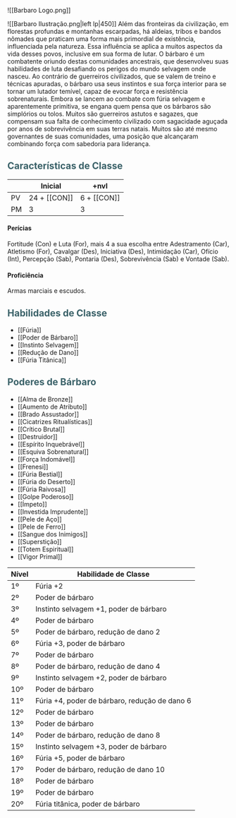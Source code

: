 ![[Barbaro Logo.png]]

![[Barbaro Ilustração.png|left lp|450]]
Além das fronteiras da civilização, em florestas profundas e montanhas escarpadas, há aldeias, tribos e bandos nômades que praticam uma forma mais primordial de existência, influenciada pela natureza. Essa influência se aplica a muitos aspectos da vida desses povos, inclusive em sua forma de lutar.
O bárbaro é um combatente oriundo destas comunidades ancestrais, que desenvolveu suas habilidades de luta desafiando os perigos do mundo selvagem onde nasceu. Ao contrário de guerreiros civilizados, que se valem de treino e técnicas apuradas, o bárbaro usa seus instintos e sua força interior para se tornar um lutador temível, capaz de evocar força e resistência sobrenaturais.
Embora se lancem ao combate com fúria selvagem e aparentemente primitiva, se engana quem pensa que os bárbaros são simplórios ou tolos. Muitos são guerreiros astutos e sagazes, que compensam sua falta de conhecimento civilizado com sagacidade aguçada por anos de sobrevivência em suas terras natais. Muitos são até mesmo governantes de suas comunidades, uma posição que alcançaram combinando força com sabedoria para liderança.

## <span style="color:rgb(59, 98, 105)">Características de Classe</span>

|     | Inicial       | +nvl          |
| --- | ------------- | ------------- |
| PV  | 24 + [[CON‎]] | 6 + [[CON‎]]  |
| PM  | 3             | 3             |

#### Perícias

Fortitude (Con) e Luta (For), mais 4 a sua escolha entre Adestramento (Car), Atletismo (For), Cavalgar (Des), Iniciativa (Des), Intimidação (Car), Ofício (Int), Percepção (Sab), Pontaria (Des), Sobrevivência (Sab) e Vontade (Sab).

#### Proficiência

Armas marciais e escudos.

## <span style="color:rgb(59, 98, 105)">Habilidades de Classe</span>
* [[Fúria]]
* [[Poder de Bárbaro]]
* [[Instinto Selvagem]]
* [[Redução de Dano]]
* [[Fúria Titânica]] 

## <span style="color:rgb(59, 98, 105)">Poderes de Bárbaro</span>
* [[Alma de Bronze]]
* [[Aumento de Atributo]]
* [[Brado Assustador]]
* [[Cicatrizes Ritualísticas]]
* [[Crítico Brutal]]
* [[Destruidor]]
* [[Espírito Inquebrável]]
* [[Esquiva Sobrenatural]]
* [[Força Indomável]]
* [[Frenesi]]
* [[Fúria Bestial]]
* [[Fúria do Deserto]]
* [[Fúria Raivosa]]
* [[Golpe Poderoso]]
* [[Ímpeto]]
* [[Investida Imprudente]]
* [[Pele de Aço]]
* [[Pele de Ferro]]
* [[Sangue dos Inimigos]]
* [[Superstição]]
* [[Totem Espiritual]]
* [[Vigor Primal]]

| Nível | Habilidade de Classe |
|-------|---------------------|
| 1º    | Fúria +2            |
| 2º    | Poder de bárbaro    |
| 3º    | Instinto selvagem +1, poder de bárbaro |
| 4º    | Poder de bárbaro    |
| 5º    | Poder de bárbaro, redução de dano 2 |
| 6º    | Fúria +3, poder de bárbaro |
| 7º    | Poder de bárbaro    |
| 8º    | Poder de bárbaro, redução de dano 4 |
| 9º    | Instinto selvagem +2, poder de bárbaro |
| 10º   | Poder de bárbaro    |
| 11º   | Fúria +4, poder de bárbaro, redução de dano 6 |
| 12º   | Poder de bárbaro    |
| 13º   | Poder de bárbaro    |
| 14º   | Poder de bárbaro, redução de dano 8 |
| 15º   | Instinto selvagem +3, poder de bárbaro |
| 16º   | Fúria +5, poder de bárbaro |
| 17º   | Poder de bárbaro, redução de dano 10 |
| 18º   | Poder de bárbaro    |
| 19º   | Poder de bárbaro    |
| 20º   | Fúria titânica, poder de bárbaro |
